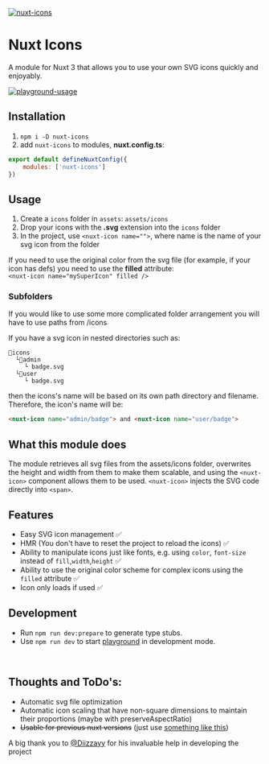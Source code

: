[![nuxt-icons](https://i.imgur.com/67g6UGS.png "nuxt-icons banner")](https://github.com/gitFoxCode/nuxt-icons)
# Nuxt Icons
A module for Nuxt 3 that allows you to use your own SVG icons quickly and enjoyably. 

[![playground-usage](https://i.imgur.com/SMXXpVu.png "example of using icons in project")](https://github.com/gitFoxCode/nuxt-icons)

## Installation 
1. `npm i -D nuxt-icons`
2. add `nuxt-icons` to modules, **nuxt.config.ts**:
```javascript
export default defineNuxtConfig({
    modules: ['nuxt-icons']
})
```

## Usage
1. Create a `icons` folder in `assets`: `assets/icons`
2. Drop your icons with the **.svg** extension into the `icons` folder
3. In the project, use `<nuxt-icon name="">`, where name is the name of your svg icon from the folder

If you need to use the original color from the svg file (for example, if your icon has defs) you need to use the **filled** attribute: <br>
`<nuxt-icon name="mySuperIcon" filled />`

### Subfolders
If you would like to use some more complicated folder arrangement you will have to use paths from /icons

If you have a svg icon in nested directories such as:
```
📁icons
  └📁admin
  ⠀⠀└ badge.svg
  └📁user
  ⠀⠀└ badge.svg
```
then the icons's name will be based on its own path directory and filename. Therefore, the icon's name will be:
```html
<nuxt-icon name="admin/badge"> and <nuxt-icon name="user/badge">
```
## What this module does
The module retrieves all svg files from the assets/icons folder, overwrites the height and width from them to make them scalable, and using the `<nuxt-icon>` component allows them to be used. `<nuxt-icon>` injects the SVG code directly into `<span>`. 

## Features
- Easy SVG icon management ✅
- HMR (You don't have to reset the project to reload the icons) ✅
- Ability to manipulate icons just like fonts, e.g. using `color`, `font-size` instead of `fill`,`width`,`height` ✅
- Ability to use the original color scheme for complex icons using the `filled` attribute ✅
- Icon only loads if used ✅

## Development

- Run `npm run dev:prepare` to generate type stubs.
- Use `npm run dev` to start [playground](./playground) in development mode.

<br>

## Thoughts and ToDo's:
- Automatic svg file optimization 
- Automatic icon scaling that have non-square dimensions to maintain their proportions (maybe with preserveAspectRatio)
- <del>Usable for previous nuxt versions</del> (just use [something like this](https://github.com/gitFoxCode/TaleGalaxy/blob/main/client/src/components/SvgIcon.vue))

A big thank you to [@Diizzayy](https://github.com/Diizzayy) for his invaluable help in developing the project 
